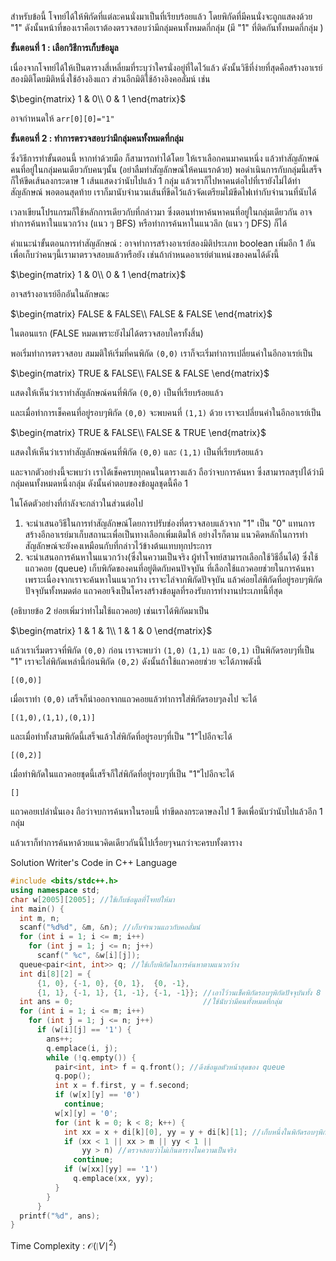 สำหรับข้อนี้ โจทย์ได้ให้พิกัดที่แต่ละคนนั่งมาเป็นที่เรียบร้อยแล้ว โดยพิกัดที่มีคนนั่งจะถูกแสดงด้วย "1"  ดังนั้นหน้าที่ของเราคือเราต้องตรวจสอบว่ามีกลุ่มคนทั้งหมดกี่กลุ่ม (มี "1" ที่ติดกันทั้งหมดกี่กลุ่ม )

**ขั้นตอนที่ 1 : เลือกวิธีการเก็บข้อมูล**

เนื่องจากโจทย์ได้ให้เป็นตารางสี่เหลี่ยมที่ระบุว่าใครนั่งอยู่ที่ใดไว้แล้ว ดังนั้นวิธีที่ง่ายที่สุดคือสร้างอาเรย์สองมิติโดยมิติหนึ่งใช้อ้างอิงแถว ส่วนอีกมิติใช้อ้างอิงคอลั่มน์ เช่น

$\begin{matrix}
1 & 0\\
0 & 1
\end{matrix}$

อาจกำหนดให้ `arr[0][0]="1"`

**ขั้นตอนที่ 2 : ทำการตรวจสอบว่ามีกลุ่มคนทั้งหมดที่กลุ่ม**

ซึ่งวิธีการทำขั้นตอนนี้ หากทำด้วยมือ ก็สามารถทำได้โดย ให้เราเลือกคนมาคนหนึ่ง แล้วทำสัญลักษณ์คนที่อยู่ในกลุ่มคนเดียวกับคนๆนั้น (อย่าลืมทำสัญลักษณ์ให้คนแรกด้วย) พอดำเนินการกับกลุ่มนี้เสร็จ ก็ให้ขีดเส้นลงกระดาษ 1 เส้นแสดงว่านับไปแล้ว 1 กลุ่ม แล้วเราก็ไปหาคนต่อไปที่เรายังไม่ได้ทำสัญลักษณ์ พอตอนสุดท้าย เราก็มานับจำนวนเส้นที่ขีดไว้แล้วจัดเตรียมไม้ขีดไฟเท่ากับจำนวนที่นับได้

เวลาเขียนโปรแกรมก็ใช้หลักการเดียวกับที่กล่าวมา ซึ่งตอนทำหาค้นหาคนที่อยู่ในกลุ่มเดียวกัน อาจทำการค้นหาในแนวกว้าง (แนว ๆ BFS) หรือทำการค้นหาในแนวลึก (แนว ๆ DFS) ก็ได้

คำแนะนำขั้นตอนการทำสัญลักษณ์ : อาจทำการสร้างอาเรย์สองมิติประเภท boolean เพิ่มอีก 1 อันเพื่อเก็บว่าคนๆนี้เรามาตรวจสอบแล้วหรือยัง เช่นถ้ากำหนดอาเรย์ตำแหน่งของคนได้ดังนี้

$\begin{matrix}
1 & 0\\
0 & 1
\end{matrix}$

อาจสร้างอาเรย์อีกอันในลักษณะ

$\begin{matrix}
FALSE & FALSE\\
FALSE & FALSE
\end{matrix}$

ในตอนแรก (FALSE หมดเพราะยังไม่ได้ตรวจสอบใครทั้งสิ้น)

พอเริ่มทำการตรวจสอบ สมมติให้เริ่มที่คนพิกัด `(0,0)` เราก็จะเริ่มทำการเปลี่ยนค่าในอีกอาเรย์เป็น

$\begin{matrix}
TRUE & FALSE\\
FALSE & FALSE
\end{matrix}$

แสดงให้เห็นว่าเราทำสัญลักษณ์คนที่พิกัด `(0,0)` เป็นที่เรียบร้อยแล้ว

และเมื่อทำการเช็คคนที่อยู่รอบๆพิกัด `(0,0)` จะพบคนที่ `(1,1)` ด้วย เราจะเปลี่ยนค่าในอีกอาเรย์เป็น

$\begin{matrix}
TRUE & FALSE\\
FALSE & TRUE
\end{matrix}$

แสดงให้เห็นว่าเราทำสัญลักษณ์คนที่พิกัด `(0,0)` และ `(1,1)` เป็นที่เรียบร้อยแล้ว

และจากตัวอย่างนี้จะพบว่า เราได้เช็คครบทุกคนในตารางแล้ว ถือว่าจบการค้นหา ซึ่งสามารถสรุปได้ว่ามีกลุ่มคนทั้งหมดหนึ่งกลุ่ม ดังนั้นคำตอบของข้อมูลชุดนี้คือ 1

ในโค้ดตัวอย่างที่กำลังจะกล่าวในส่วนต่อไป 

1. จะนำเสนอวิธีในการทำสัญลักษณ์โดยการปรับช่องที่ตรวจสอบแล้วจาก "1" เป็น "0" แทนการสร้างอีกอาเรย์มาเก็บสถานะเพื่อเป็นทางเลือกเพิ่มเติมให้ อย่างไรก็ตาม แนวคิดหลักในการทำสัญลักษณ์จะยังคงเหมือนกับที่กล่าวไว้ข้างต้นแทบทุกประการ
2. จะนำเสนอการค้นหาในแนวกว้าง(ซึ่งในความเป็นจริง ผู้ทำโจทย์สามารถเลือกใช้วิธีอื่นได้) ซึ่งใช้แถวคอย (queue) เก็บพิกัดของคนที่อยู่ติดกับคนปัจจุบัน ที่เลือกใช้แถวคอยช่วยในการค้นหาเพราะเนื่องจากเราจะค้นหาในแนวกว้าง เราจะไล่จากพิกัดปัจจุบัน แล้วค่อยไล่พิกัดที่อยู่รอบๆพิกัดปัจจุบันทั้งหมดต่อ แถวคอยจึงเป็นโครงสร้างข้อมูลที่รองรับการทำงานประเภทนี้ที่สุด

(อธิบายข้อ 2 ย่อยเพิ่มว่าทำไมใช้แถวคอย) เช่นเราได้พิกัดมาเป็น

$\begin{matrix}
1 & 1 & 1\\
1 & 1 & 0
\end{matrix}$

แล้วเราเริ่มตรวจที่พิกัด `(0,0)` ก่อน เราจะพบว่า `(1,0)` `(1,1)` และ `(0,1)` เป็นพิกัดรอบๆที่เป็น "1" เราจะไล่พิกัดเหล่านี้ก่อนพิกัด `(0,2)` ดังนั้นถ้าใช้แถวคอยช่วย จะได้ภาพดังนี้

`[(0,0)]`

เมื่อเราทำ `(0,0)` เสร็จก็นำออกจากแถวคอยแล้วทำการใส่พิกัดรอบๆลงไป จะได้

`[(1,0),(1,1),(0,1)]`

และเมื่อทำทั้งสามพิกัดนี้เสร็จแล้วใส่พิกัดที่อยู่รอบๆที่เป็น "1"ไปอีกจะได้

`[(0,2)]`

เมื่อทำพิกัดในแถวคอยชุดนี้เสร็จก็ใส่พิกัดที่อยู่รอบๆที่เป็น "1"ไปอีกจะได้

`[]`

แถวคอยเปล่านั่นเอง ถือว่าจบการค้นหาในรอบนี้ ทำขีดลงกระดาษลงไป 1 ขีดเพื่อนับว่านับไปแล้วอีก 1 กลุ่ม

แล้วเราก็ทำการค้นหาด้วยแนวคิดเดียวกันนี้ไปเรื่อยๆจนกว่าจะครบทั้งตาราง

Solution Writer's Code in C++ Language

```cpp
#include <bits/stdc++.h>
using namespace std;
char w[2005][2005]; //ใช้เก็บข้อมูลที่โจทย์ให้มา
int main() {
  int m, n;
  scanf("%d%d", &m, &n); //เก็บจำนวนแถวกับคอลั่มน์
  for (int i = 1; i <= m; i++)
    for (int j = 1; j <= n; j++)
      scanf(" %c", &w[i][j]);
  queue<pair<int, int>> q; //ใช้เก็บพิกัดในการค้นหาตามแนวกว้าง
  int di[8][2] = {
      {1, 0}, {-1, 0}, {0, 1},  {0, -1},
      {1, 1}, {-1, 1}, {1, -1}, {-1, -1}}; //เอาไว้วนเช็คพิกัดรอบๆพิกัดปัจจุบันทั้ง 8 ทิศ
  int ans = 0;                             //ใช้นับว่ามีคนทั้งหมดที่กลุ่ม
  for (int i = 1; i <= m; i++)
    for (int j = 1; j <= n; j++)
      if (w[i][j] == '1') {
        ans++;
        q.emplace(i, j);
        while (!q.empty()) {
          pair<int, int> f = q.front(); //ดึงข้อมูลตัวหน้าสุดของ queue
          q.pop();
          int x = f.first, y = f.second;
          if (w[x][y] == '0')
            continue;
          w[x][y] = '0';
          for (int k = 0; k < 8; k++) {
            int xx = x + di[k][0], yy = y + di[k][1]; //เก็บหนึ่งในพิกัดรอบๆพิกัดปัจจุบัน
            if (xx < 1 || xx > m || yy < 1 ||
                yy > n) //ตรวจสอบว่าไม่เกินตารางในความเป็นจริง
              continue;
            if (w[xx][yy] == '1')
              q.emplace(xx, yy);
          }
        }
      }
  printf("%d", ans);
}
```

Time Complexity : $\mathcal{O}{(\mid V\mid^2)}$
